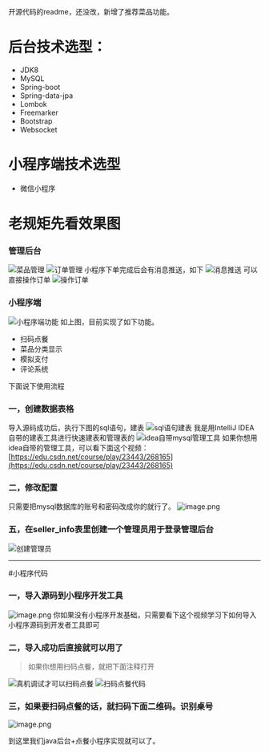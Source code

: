 开源代码的readme，还没改，新增了推荐菜品功能。

# 后台技术选型：
- JDK8
- MySQL
- Spring-boot
- Spring-data-jpa
- Lombok
- Freemarker
- Bootstrap
- Websocket

# 小程序端技术选型
- 微信小程序

# 老规矩先看效果图
### 管理后台
![菜品管理](https://upload-images.jianshu.io/upload_images/6273713-928017278f465cbd.png?imageMogr2/auto-orient/strip%7CimageView2/2/w/1240)
![订单管理](https://upload-images.jianshu.io/upload_images/6273713-4edede33faa7ea72.png?imageMogr2/auto-orient/strip%7CimageView2/2/w/1240)
小程序下单完成后会有消息推送，如下
![消息推送](https://upload-images.jianshu.io/upload_images/6273713-2391a83091740991.png?imageMogr2/auto-orient/strip%7CimageView2/2/w/1240)
可以直接操作订单
![操作订单](https://upload-images.jianshu.io/upload_images/6273713-5b25bd1e569113e3.png?imageMogr2/auto-orient/strip%7CimageView2/2/w/1240)

### 小程序端
![小程序端功能](https://upload-images.jianshu.io/upload_images/6273713-8d6c2b81701d32cd.png?imageMogr2/auto-orient/strip%7CimageView2/2/w/1240)
如上图，目前实现了如下功能。
- 扫码点餐
- 菜品分类显示
- 模拟支付
- 评论系统

下面说下使用流程
### 一，创建数据表格
导入源码成功后，执行下图的sql语句，建表
![sql语句建表](https://upload-images.jianshu.io/upload_images/6273713-44c40e53d4d191f1.png?imageMogr2/auto-orient/strip%7CimageView2/2/w/1240)
我是用IntelliJ IDEA自带的建表工具进行快速建表和管理表的
![idea自带mysql管理工具](https://upload-images.jianshu.io/upload_images/6273713-f24a49164d90705c.png?imageMogr2/auto-orient/strip%7CimageView2/2/w/1240)
如果你想用idea自带的管理工具，可以看下面这个视频：
[https://edu.csdn.net/course/play/23443/268165](https://edu.csdn.net/course/play/23443/268165)

### 二，修改配置
只需要把mysql数据库的账号和密码改成你的就行了。
![image.png](https://upload-images.jianshu.io/upload_images/6273713-8b9b83fbaf4fde27.png?imageMogr2/auto-orient/strip%7CimageView2/2/w/1240)
### 五，在seller_info表里创建一个管理员用于登录管理后台
![创建管理员](https://upload-images.jianshu.io/upload_images/6273713-09e0b9c4b329d02c.png?imageMogr2/auto-orient/strip%7CimageView2/2/w/1240)

---
#小程序代码
### 一，导入源码到小程序开发工具
![image.png](https://upload-images.jianshu.io/upload_images/6273713-78a2e556b1a65726.png?imageMogr2/auto-orient/strip%7CimageView2/2/w/1240)
你如果没有小程序开发基础，只需要看下这个视频学习下如何导入小程序源码到开发者工具即可

### 二，导入成功后直接就可以用了
> 如果你想用扫码点餐，就把下面注释打开

![真机调试才可以扫码点餐](https://upload-images.jianshu.io/upload_images/6273713-5e4b91caa68e0148.png?imageMogr2/auto-orient/strip%7CimageView2/2/w/1240)
![扫码点餐代码](https://upload-images.jianshu.io/upload_images/6273713-2637e6bd904eec0b.png?imageMogr2/auto-orient/strip%7CimageView2/2/w/1240)

### 三，如果要扫码点餐的话，就扫码下面二维码。识别桌号
![image.png](https://upload-images.jianshu.io/upload_images/6273713-d213da9873e4cebd.png?imageMogr2/auto-orient/strip%7CimageView2/2/w/1240)

到这里我们java后台+点餐小程序实现就可以了。








